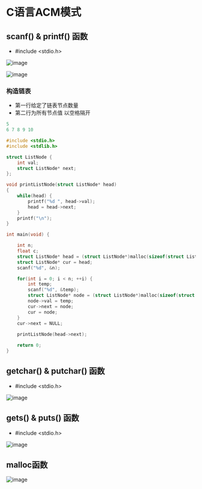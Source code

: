 # C语言ACM模式  


## scanf() & printf()   函数

* #include <stdio.h>

![image](https://user-images.githubusercontent.com/58176267/176389143-0a842ada-2419-4e55-9b98-f99a7ca71065.png)  

![image](https://user-images.githubusercontent.com/58176267/176395295-2c6f9153-2dcc-4af5-bf8e-073522f8b455.png)  


### 构造链表  

* 第一行给定了链表节点数量  
* 第二行为所有节点值 以空格隔开  

```c
5
6 7 8 9 10
```

```c
#include <stdio.h>
#include <stdlib.h>

struct ListNode {
    int val;
    struct ListNode* next;
};

void printListNode(struct ListNode* head)
{   
    while(head) {
        printf("%d ", head->val);
        head = head->next;
    }
    printf("\n");
}

int main(void) {

    int n;
    float c;
    struct ListNode* head = (struct ListNode*)malloc(sizeof(struct ListNode));
    struct ListNode* cur = head;
    scanf("%d", &n);

    for(int i = 0; i < n; ++i) {
        int temp;
        scanf("%d", &temp);
        struct ListNode* node = (struct ListNode*)malloc(sizeof(struct ListNode));
        node->val = temp;
        cur->next = node;
        cur = node;
    }
    cur->next = NULL;
    
    printListNode(head->next);

    return 0;
}
```

## getchar() & putchar() 函数

* #include <stdio.h>  

![image](https://user-images.githubusercontent.com/58176267/176389745-dd9dd84d-5eb2-4a81-adc8-fa11561068ee.png)


## gets() & puts() 函数  

* #include <stdio.h>

![image](https://user-images.githubusercontent.com/58176267/176390425-973a4768-56d7-403e-bad1-e04506d41a5f.png)




## malloc函数  

![image](https://user-images.githubusercontent.com/58176267/176425215-52a887a6-db26-407a-9dad-f6fb218c84c4.png)  
